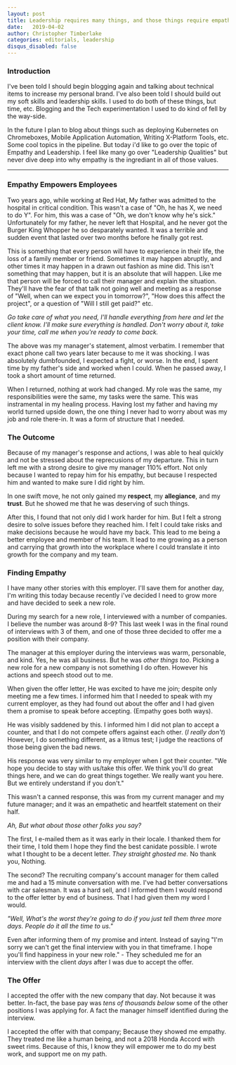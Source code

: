 ```yaml
---
layout: post
title: Leadership requires many things, and those things require empathy.
date:   2019-04-02
author: Christopher Timberlake
categories: editorials, leadership
disqus_disabled: false
---
```


### Introduction 

I've been told I should begin blogging again and talking about technical items to increase my personal brand. I've also been told I should build out my soft skills and leadership skills. I used to do both of these things, but time, etc. Blogging and the Tech experimentation I used to do kind of fell by the way-side.

In the future I plan to blog about things such as deploying Kubernetes on Chromeboxes, Mobile Application Automation, Writing X-Platform Tools, etc. Some cool topics in the pipeline. But today i'd like to go over the topic of Empathy and Leadership. I feel like many go over "Leadership Qualities" but never dive deep into why empathy is the ingrediant in all of those values.

---


### Empathy Empowers Employees
Two years ago, while working at Red Hat, My father was admitted to the hospital in critical condition. This wasn't a case of "Oh, he has X, we need to do Y". For him, this was a case of "Oh, we don't know why he's sick." Unfortunately for my father, he never left that Hospital, and he never got the Burger King Whopper he so desparately wanted. It was a terrible and sudden event that lasted over two months before he finally got rest.

This is something that every person will have to experience in their life, the loss of a family member or friend. Sometimes it may happen abruptly, and other times it may happen in a drawn out fashion as mine did. This isn't something that may happen, but it is an absolute that will happen. Like me that person will be forced to call their manager and explain the situation. They'll have the fear of that talk not going well and meeting as a response of "Well, when can we expect you in tomorrow?", "How does this affect the project", or a question of "Will I still get paid?"  etc.

*Go take care of what you need, I'll handle everything from here and let the client know. I'll make sure everything is handled. Don't worry about it, take your time, call me when you're ready to come back.*

The above was my manager's statement, almost verbatim. I remember that exact phone call two years later because to me it was shocking. I was absolutely dumbfounded, I expected a fight, or worse. In the end, I spent time by my father's side and worked when I could. When he passed away, I took a short amount of time returned.

When I returned, nothing at work had changed. My role was the same, my responsibilities were the same, my tasks were the same. This was instramental in my healing process. Having lost my father and having my world turned upside down, the one thing I never had to worry about was my job and role there-in. It was a form of structure that I needed.

### The Outcome

Because of my manager's response and actions, I was able to heal quickly and not be stressed about the reprecusions of my departure. This in turn left me with a strong desire to give my manager 110% effort. Not only because I wanted to repay him for his empathy, but because I respected him and wanted to make sure I did right by him.

In one swift move, he not only gained my **respect**, my **allegiance**, and my **trust**. But he showed me that he was deserving of such things.

After this, I found that not only did I work harder for him. But I felt a strong desire to solve issues before they reached him. I felt I could take risks and make decisions because he would have my back. This lead to me being a better employee and member of his team. It lead to me growing as a person and carrying that growth into the workplace where I could translate it into growth for the company and my team. 


### Finding Empathy

I have many other stories with this employer. I'll save them for another day, I'm writing this today because recently i've decided I need to grow more and have decided to seek a new role.

During my search for a new role, I interviewed with a number of companies. I believe the number was around 8-9? This last week I was in the final round of interviews with 3 of them, and one of those three decided to offer me a position with their company.

The manager at this employer during the interviews was warm, personable, and kind. Yes, he was all business. But he was *other things too*. Picking a new role for a new company is not something I do often. However his actions and speech stood out to me.

When given the offer letter, He was excited to have me join; despite only meeting me a few times. I informed him that I needed to speak with my current employer, as they had found out about the offer and I had given them a promise to speak before accepting. (Empathy goes both ways). 

He was visibly saddened by this. I informed him I did not plan to accept a counter, and that I do not compete offers against each other. (*I really don't*) However, I do something different, as a litmus test; I judge the reactions of those being given the bad news.

His response was very similar to my employer when I got their counter. "We hope you decide to stay with us/take this offer. We think you'll do great things here, and we can do great things together. We really want you here. But we entirely understand if you don't."

This wasn't a canned response, this was from my current manager and my future manager; and it was an empathetic and heartfelt statement on their half.

*Ah, But what about those other folks you say?*

The first, I e-mailed them as it was early in their locale. I thanked them for their time, I told them I hope they find the best canidate possible. I wrote what I thought to be a decent letter. *They straight ghosted me.* No thank you, Nothing.

The second? The recruiting company's account manager for them called me and had a 15 minute conversation with me. I've had better conversations with car salesman. It was a hard sell, and I informed them I would respond to the offer letter by end of business. That I had given them my word I would. 

*"Well, What's the worst they're going to do if you just tell them three more days. People do it all the time to us."*

Even after informing them of my promise and intent. Instead of saying "I'm sorry we can't get the final interview with you in that timeframe. I hope you'll find happiness in your new role." - They scheduled me for an interview with the client *days* after I was due to accept the offer.

### The Offer

I accepted the offer with the new company that day. Not because it was better. In-fact, the base pay was *tens of thousands below* some of the other positions I was applying for. A fact the manager himself identified during the interview.

I accepted the offer with that company; Because they showed me empathy. They treated me like a human being, and not a 2018 Honda Accord with sweet rims. Because of this, I know they will empower me to do my best work, and support me on my path.
